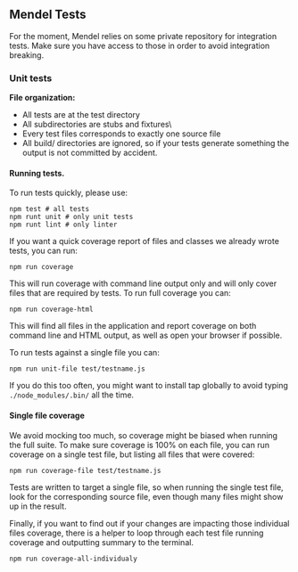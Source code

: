 ## Mendel Tests

For the moment, Mendel relies on some private repository for integration tests. Make sure you have access to those in order to avoid integration breaking.

### Unit tests

**File organization:**

  * All tests are at the test directory
  * All subdirectories are stubs and fixtures\
  * Every test files corresponds to exactly one source file
  *  All build/ directories are ignored, so if your tests generate something the output is not committed by accident.

#### Running tests.

To run tests quickly, please use:

    npm test # all tests
    npm runt unit # only unit tests
    npm runt lint # only linter

If you want a quick coverage report of files and classes we already wrote tests, you can run:

    npm run coverage

This will run coverage with command line output only and will only cover files that are required by tests. To run full coverage you can:

    npm run coverage-html

This will find all files in the application and report coverage on both command line and HTML output, as well as open your browser if possible.

To run tests against a single file you can:

    npm run unit-file test/testname.js

If you do this too often, you might want to install tap globally to avoid typing `./node_modules/.bin/` all the time.

#### Single file coverage

We avoid mocking too much, so coverage might be biased when running the full suite. To make sure coverage is 100% on each file, you can run coverage on a single test file, but listing all files that were covered:

    npm run coverage-file test/testname.js

Tests are written to target a single file, so when running the single test file, look for the corresponding source file, even though many files might show up in the result.

Finally, if you want to find out if your changes are impacting those individual files coverage, there is a helper to loop through each test file running coverage and outputting summary to the terminal.

    npm run coverage-all-individualy

